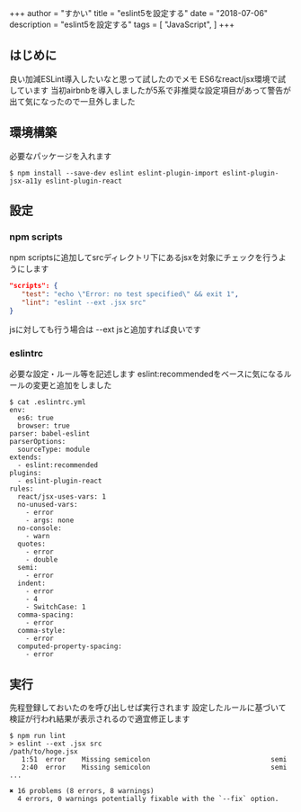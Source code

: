 +++
author = "すかい"
title = "eslint5を設定する"
date = "2018-07-06"
description = "eslint5を設定する"
tags = [
    "JavaScript",
]
+++

## はじめに

良い加減ESLint導入したいなと思って試したのでメモ
ES6なreact/jsx環境で試しています
当初airbnbを導入しましたが5系で非推奨な設定項目があって警告が出て気になったので一旦外しました

## 環境構築

必要なパッケージを入れます

```
$ npm install --save-dev eslint eslint-plugin-import eslint-plugin-jsx-a11y eslint-plugin-react 
```

## 設定

### npm scripts

npm scriptsに追加してsrcディレクトリ下にあるjsxを対象にチェックを行うようにします

```json
"scripts": {
   "test": "echo \"Error: no test specified\" && exit 1",
   "lint": "eslint --ext .jsx src"
}
```

jsに対しても行う場合は --ext jsと追加すれば良いです

### eslintrc

必要な設定・ルール等を記述します
eslint:recommendedをベースに気になるルールの変更と追加をしました

```
$ cat .eslintrc.yml
env:
  es6: true
  browser: true
parser: babel-eslint
parserOptions:
  sourceType: module
extends:
  - eslint:recommended
plugins:
  - eslint-plugin-react
rules:
  react/jsx-uses-vars: 1
  no-unused-vars:
    - error
    - args: none
  no-console:
    - warn
  quotes:
    - error
    - double
  semi:
    - error
  indent:
    - error
    - 4
    - SwitchCase: 1
  comma-spacing:
    - error
  comma-style:
    - error
  computed-property-spacing:
    - error
```

## 実行

先程登録しておいたのを呼び出しせば実行されます
設定したルールに基づいて検証が行われ結果が表示されるので適宜修正します

```
$ npm run lint
> eslint --ext .jsx src
/path/to/hoge.jsx
   1:51  error    Missing semicolon                              semi
   2:40  error    Missing semicolon                              semi
...

✖ 16 problems (8 errors, 8 warnings)
  4 errors, 0 warnings potentially fixable with the `--fix` option.
```
